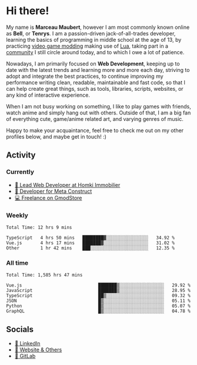 # Hi there!

My name is **Marceau Maubert**, however I am most commonly known online as **Bell**, or **Tenrys**. I am a passion-driven jack-of-all-trades developer, learning the basics of programming in middle school at the age of 13, by practicing [video game modding](https://garrysmod.com) making use of [Lua](https://lua.org), taking part in a [community](https://metastruct.net) I still circle around today, and to which I owe a lot of patience.

Nowadays, I am primarily focused on **Web Development**, keeping up to date with the latest trends and learning more and more each day, striving to adopt  and integrate the best practices, to continue improving my performance writing clean, readable, maintainable and fast code, so that I can help create great things, such as tools, libraries, scripts, websites, or any kind of interactive experience.

When I am not busy working on something, I like to play games with friends, watch anime and simply hang out with others. Outside of that, I am a big fan of everything cute, game/anime related art, and varying genres of music.

Happy to make your acquaintance, feel free to check me out on my other profiles below, and maybe get in touch! :)

## Activity

### Currently

- [🏢 Lead Web Developer at Homki Immobilier](https://homki-immobilier.com)
- [🎈 Developer for Meta Construct](https://metastruct.net)
- [💻 Freelance on GmodStore](https://www.gmodstore.com/users/Tenrys)

### Weekly
<!--START_SECTION:wakaWeekly-->

```text
Total Time: 12 hrs 9 mins

TypeScript   4 hrs 50 mins   ████████▓░░░░░░░░░░░░░░░░   34.92 %
Vue.js       4 hrs 17 mins   ███████▓░░░░░░░░░░░░░░░░░   31.02 %
Other        1 hr 42 mins    ███░░░░░░░░░░░░░░░░░░░░░░   12.35 %
```

<!--END_SECTION:wakaWeekly-->

### All time
<!--START_SECTION:wakaTotal-->

```text
Total Time: 1,585 hrs 47 mins

Vue.js                             ███████▒░░░░░░░░░░░░░░░░░   29.92 %
JavaScript                         ███████▒░░░░░░░░░░░░░░░░░   28.95 %
TypeScript                         ██▒░░░░░░░░░░░░░░░░░░░░░░   09.32 %
JSON                               █▒░░░░░░░░░░░░░░░░░░░░░░░   05.11 %
Python                             █▒░░░░░░░░░░░░░░░░░░░░░░░   05.07 %
GraphQL                            █▒░░░░░░░░░░░░░░░░░░░░░░░   04.78 %
```

<!--END_SECTION:wakaTotal-->

## Socials

- [👔 LinkedIn](https://www.linkedin.com/in/marceau-maubert)
- [🔗 Website & Others](https://bell.moe)
- [🦊 GitLab](https://gitlab.com/Tenrys)
